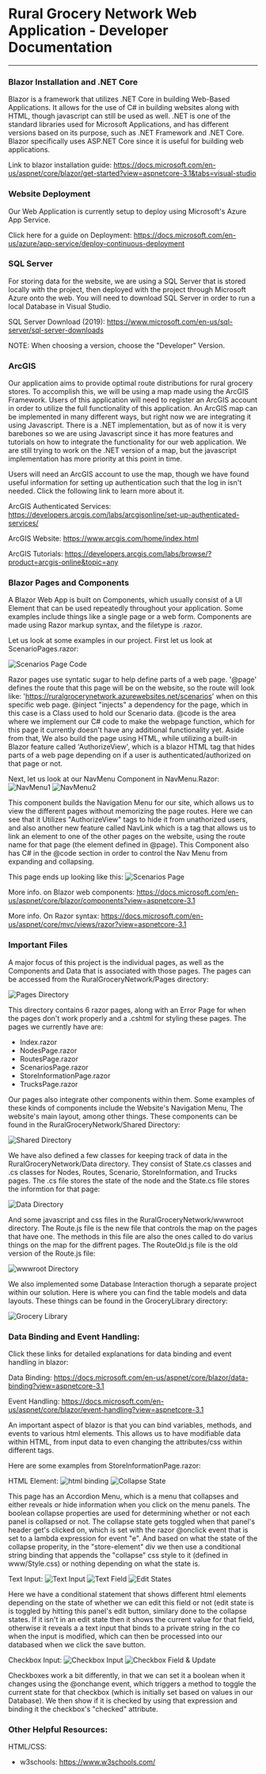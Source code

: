 # Rural Grocery Network Web Application - Developer Documentation
***
### Blazor Installation and .NET Core
Blazor is a framework that utilizes .NET Core in building Web-Based Applications. It allows for the use of
C# in building websites along with HTML, though javascript can still be used as well. .NET
is one of the standard libraries used for Microsoft Applications, and has different versions
based on its purpose, such as .NET Framework and .NET Core. Blazor specifically uses ASP.NET Core
since it is useful for building web applications.

Link to blazor installation guide: https://docs.microsoft.com/en-us/aspnet/core/blazor/get-started?view=aspnetcore-3.1&tabs=visual-studio

### Website Deployment
Our Web Application is currently setup to deploy using Microsoft's Azure App Service.

Click here for a guide on Deployment: https://docs.microsoft.com/en-us/azure/app-service/deploy-continuous-deployment

### SQL Server
For storing data for the website, we are using a SQL Server that is stored locally with the project, then deployed
with the project through Microsoft Azure onto the web. You will need to download SQL Server in order to run
a local Database in Visual Studio.

SQL Server Download (2019): https://www.microsoft.com/en-us/sql-server/sql-server-downloads

NOTE: When choosing a version, choose the "Developer" Version.

### ArcGIS
Our application aims to provide optimal route distributions for rural grocery stores. To accomplish this, we will
be using a map made using the ArcGIS Framework. Users of this application will need to register an ArcGIS account in
order to utilize the full functionality of this application. An ArcGIS map can be implemented in many different ways,
but right now we are integrating it using Javascript. There is a .NET implementation, but as of now it is very
barebones so we are using Javascript since it has more features and tutorials on how to integrate the functionality
for our web application. We are still trying to work on the .NET version of a map, but the javascript implementation
has more priority at this point in time.

Users will need an ArcGIS account to use the map, though we have found useful information for setting up authentication such that the log in isn't needed. Click the following link to learn more about it.

ArcGIS Authenticated Services: https://developers.arcgis.com/labs/arcgisonline/set-up-authenticated-services/

ArcGIS Website: https://www.arcgis.com/home/index.html

ArcGIS Tutorials: https://developers.arcgis.com/labs/browse/?product=arcgis-online&topic=any

### Blazor Pages and Components
A Blazor Web App is built on Components, which usually consist of a
UI Element that can be used repeatedly throughout your application. Some examples include
things like a single page or a web form. Components are made using Razor markup syntax, and 
the filetype is .razor.

Let us look at some examples in our project. First let us look at ScenarioPages.razor:

![Scenarios Page Code](img/scenarios-page-code.PNG)

Razor pages use syntatic sugar to help define parts of a web page. '@page' defines the route that this page will be on the website, 
so the route will look like: 'https://ruralgrocerynetwork.azurewebsites.net/scenarios' when on this specific web page. 
@inject "injects" a dependency for the page, which in this case is a Class used to hold our Scenario data. 
@code is the area where we implement our C# code to make the webpage function, which for this page 
it currently doesn't have any additional functionality yet. Aside from that, We also build the page using HTML, 
while utilizing a built-in Blazor feature called 'AuthorizeView', which is a blazor HTML tag that hides parts of a web page 
depending on if a user is authenticated/authorized on that page or not.

Next, let us look at our NavMenu Component in NavMenu.Razor:
![NavMenu1](img/nav-menu-code-1.PNG)
![NavMenu2](img/nav-menu-code-2.PNG)

This component builds the Navigation Menu for our site, which allows us to view the different pages without memorizing the page routes.
Here we can see that it Utilizes "AuthorizeView" tags to hide it from unathorized users, and also another new feature called NavLink 
which is a tag that allows us to link an element to one of the other pages on the website, using the route name for that page 
(the element defined in @page). This Component also has C# in the @code section in order to control the Nav Menu from expanding and collapsing.

This page ends up looking like this:
![Scenarios Page](img/scenarios-page.PNG)

More info. on Blazor web components: https://docs.microsoft.com/en-us/aspnet/core/blazor/components?view=aspnetcore-3.1

More info. On Razor syntax: https://docs.microsoft.com/en-us/aspnet/core/mvc/views/razor?view=aspnetcore-3.1

### Important Files
A major focus of this project is the individual pages, as well as the Components and Data that is associated with those pages.
The pages can be accessed from the RuralGroceryNetwork/Pages directory:

![Pages Directory](img/directory-pages.PNG)

This directory contains 6 razor pages, along with an Error Page for when the pages don't work properly and a .cshtml for styling these pages. 
The pages we currently have are:
- Index.razor
- NodesPage.razor
- RoutesPage.razor
- ScenariosPage.razor
- StoreInformationPage.razor
- TrucksPage.razor

Our pages also integrate other components within them. Some examples of these kinds of components include the Website's Navigation Menu, 
The website's main layout, among other things. These components can be found in the RuralGroceryNetwork/Shared Directory:

![Shared Directory](img/SharedFolderNew.PNG)

We have also defined a few classes for keeping track of data in the RuralGroceryNetwork/Data directory. They consist of State.cs classes and .cs classes for Nodes, Routes, Scenario, StoreInformation, and Trucks pages. The .cs file stores the state of the node and the State.cs file stores the informtion for that page:

![Data Directory](img/DataFolderNew.PNG)

And some javascript and css files in the RuralGroceryNetwork/wwwroot directory. The Route.js file is the new file that controls the map on the pages that have one. The methods in this file are also the ones called to do varius things on the map for the diffrent pages. The RouteOld.js file is the old version of the Route.js file:

![wwwroot Directory](img/wwwrootNew.PNG)

We also implemented some Database Interaction thorugh a separate project within our solution. Here is where you can find the table models and data layouts. These things can be found in the GroceryLibrary directory:

![Grocery Library](img/directory-GroceryLibrary.PNG)

### Data Binding and Event Handling:

Click these links for detailed explanations for data binding and event handling in blazor:

Data Binding: https://docs.microsoft.com/en-us/aspnet/core/blazor/data-binding?view=aspnetcore-3.1

Event Handling: https://docs.microsoft.com/en-us/aspnet/core/blazor/event-handling?view=aspnetcore-3.1

An important aspect of blazor is that you can bind variables, methods, and events to various html elements.
This allows us to have modifiable data within HTML, from input data to even changing the attributes/css within
different tags.

Here are some examples from StoreInformationPage.razor:

HTML Element:
![html binding](img/binding-html.PNG)
![Collapse State](img/binding-fieldsTwo.PNG)

This page has an Accordion Menu, which is a menu that collapses and either reveals or hide information when you click on the menu panels. The boolean collapse properties are used for determining whether or not each panel is collapsed or not. The collapse state gets toggled when that panel's header get's clicked on, which is set with the razor @onclick event that is set to a lambda expression for event "e". And based on what the state of the collapse properity, in the "store-element" div we then use a conditional string binding that appends the "collapse" css style to it (defined in www/Style.css) or nothing depending on what the state is.

Text Input:
![Text Input](img/binding-text.PNG)
![Text Field](img/binding-textField.PNG)
![Edit States](img/binding-fieldsOne.PNG)

Here we have a conditional statement that shows different html elements depending on the state of whether we can edit this field or not (edit state is is toggled by hitting this panel's edit button, similary done to the collapse states. If it isn't in an edit state then it shows the current value for that field, otherwise it reveals a a text input that binds to a private string in the co when the input is modified, which can then be processed into our databased when we click the save button.

Checkbox Input:
![Checkbox Input](img/binding-checkbox.PNG)
![Checkbox Field & Update](img/binding-checkboxField.PNG)

Checkboxes work a bit differently, in that we can set it a boolean when it changes using the @onchange event, which triggers a method to toggle the current state for that checkbox (which is initially set based on values in our Database). We then show if it is checked by using that expression and binding it the checkbox's "checked" attribute.

### Other Helpful Resources:

HTML/CSS:
- w3schools: https://www.w3schools.com/




